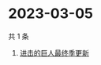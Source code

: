 # 2023-03-05

共 1 条

<!-- BEGIN -->
<!-- 最后更新时间 Sun Mar 05 2023 01:02:25 GMT+0800 (China Standard Time) -->

1. [进击的巨人最终季更新](https://www.zhihu.com/search?q=进击的巨人最终季更新)

<!-- END -->
